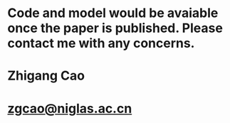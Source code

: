 
# Code and model would be avaiable once the paper is published. Please contact me with any concerns.
# Zhigang Cao
# zgcao@niglas.ac.cn
